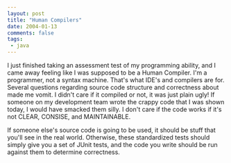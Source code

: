 ```yaml
---
layout: post
title: "Human Compilers"
date: 2004-01-13
comments: false
tags:
 - java
---
```


I just finished taking an assessment test of my programming ability, and I came away feeling like I was supposed to be a Human Compiler. I'm a programmer, not a syntax machine. That's what IDE's and compilers are for. Several questions regarding source code structure and correctness about made me vomit. I didn't care if it compiled or not, it was just plain ugly! If someone on my development team wrote the crappy code that I was shown today, I would have smacked them silly. I don't care if the code works if it's not CLEAR, CONSISE, and MAINTAINABLE.


If someone else's source code is going to be used, it should be stuff that you'll see in the real world. Otherwise, these standardized tests should simply give you a set of JUnit tests, and the code you write should be run against them to determine correctness.

